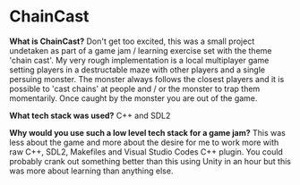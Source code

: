 # ChainCast

<b>What is ChainCast?</b> Don't get too excited, this was a small project undetaken as part of a game jam / learning exercise set with the theme 'chain cast'. My very rough implementation is a local multiplayer game setting players in a destructable maze with other players and a single persuing monster. The monster always follows the closest players and it is possible to 'cast chains' at people and / or the monster to trap them momentarily. Once caught by the monster you are out of the game.
  
<b>What tech stack was used?</b> C++ and SDL2

<b>Why would you use such a low level tech stack for a game jam?</b> This was less about the game and more about the desire for me to work more with raw C++, SDL2, Makefiles and Visual Studio Codes C++ plugin. You could probably crank out something better than this using Unity in an hour but this was more about learning than anything else.
